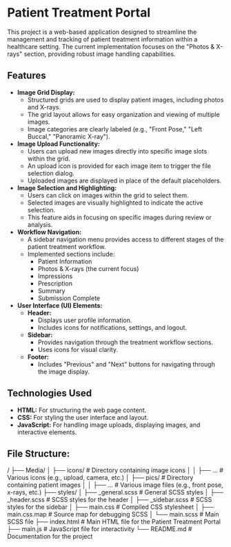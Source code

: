 # Patient Treatment Portal

This project is a web-based application designed to streamline the management and tracking of patient treatment information within a healthcare setting. The current implementation focuses on the "Photos & X-rays" section, providing robust image handling capabilities.

## Features

* **Image Grid Display:**
    * Structured grids are used to display patient images, including photos and X-rays.
    * The grid layout allows for easy organization and viewing of multiple images.
    * Image categories are clearly labeled (e.g., "Front Pose," "Left Buccal," "Panoramic X-ray").
* **Image Upload Functionality:**
    * Users can upload new images directly into specific image slots within the grid.
    * An upload icon is provided for each image item to trigger the file selection dialog.
    * Uploaded images are displayed in place of the default placeholders.
* **Image Selection and Highlighting:**
    * Users can click on images within the grid to select them.
    * Selected images are visually highlighted to indicate the active selection.
    * This feature aids in focusing on specific images during review or analysis.
* **Workflow Navigation:**
    * A sidebar navigation menu provides access to different stages of the patient treatment workflow.
    * Implemented sections include:
        * Patient Information
        * Photos & X-rays (the current focus)
        * Impressions
        * Prescription
        * Summary
        * Submission Complete
* **User Interface (UI) Elements:**
    * **Header:**
        * Displays user profile information.
        * Includes icons for notifications, settings, and logout.
    * **Sidebar:**
        * Provides navigation through the treatment workflow sections.
        * Uses icons for visual clarity.
    * **Footer:**
        * Includes "Previous" and "Next" buttons for navigating through the image display.

## Technologies Used

* **HTML:** For structuring the web page content.
* **CSS:** For styling the user interface and layout.
* **JavaScript:** For handling image uploads, displaying images, and interactive elements.

## File Structure:
/
├── Media/
│   ├── icons/          # Directory containing image icons
│   │   ├── ...         # Various icons (e.g., upload, camera, etc.)
│   ├── pics/           # Directory containing patient images
│   │   ├── ...         # Various image files (e.g., front pose, x-rays, etc.)
├── styles/
│   ├── _general.scss    # General SCSS styles
│   ├── _header.scss     # SCSS styles for the header
│   ├── _sidebar.scss    # SCSS styles for the sidebar
│   ├── main.css        # Compiled CSS stylesheet
│   ├── main.css.map    # Source map for debugging SCSS
│   └── main.scss       # Main SCSS file
├── index.html          # Main HTML file for the Patient Treatment Portal
├── main.js             # JavaScript file for interactivity
└── README.md           # Documentation for the project
